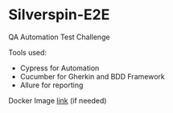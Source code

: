 # Silverspin-E2E
QA Automation Test Challenge

Tools used: 
- Cypress for Automation 
- Cucumber for Gherkin and BDD Framework
- Allure for reporting 

Docker Image [link](https://drive.google.com/file/d/1Z4-rXiYVxVeIPU5Ov90H7MnTMJU2HFYS/view?usp=sharing) (if needed)
